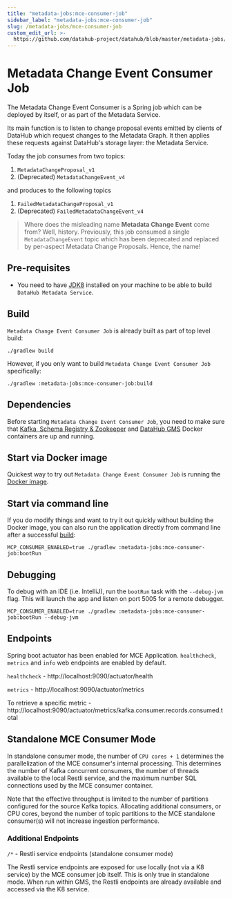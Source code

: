 ```yaml
---
title: "metadata-jobs:mce-consumer-job"
sidebar_label: "metadata-jobs:mce-consumer-job"
slug: /metadata-jobs/mce-consumer-job
custom_edit_url: >-
  https://github.com/datahub-project/datahub/blob/master/metadata-jobs/mce-consumer-job/README.md
---
```


# Metadata Change Event Consumer Job

The Metadata Change Event Consumer is a Spring job which can be deployed by itself, or as part of the Metadata Service.

Its main function is to listen to change proposal events emitted by clients of DataHub which request changes to the Metadata Graph. It then applies
these requests against DataHub's storage layer: the Metadata Service.

Today the job consumes from two topics:

1. `MetadataChangeProposal_v1`
2. (Deprecated) `MetadataChangeEvent_v4`

and produces to the following topics

1. `FailedMetadataChangeProposal_v1`
2. (Deprecated) `FailedMetadataChangeEvent_v4`

> Where does the misleading name **Metadata Change Event** come from? Well, history. Previously, this job consumed
> a single `MetadataChangeEvent` topic which has been deprecated and replaced by per-aspect Metadata Change Proposals. Hence, the name!

## Pre-requisites

- You need to have [JDK8](https://www.oracle.com/java/technologies/jdk8-downloads.html) installed on your machine to be
  able to build `DataHub Metadata Service`.

## Build

`Metadata Change Event Consumer Job` is already built as part of top level build:

```
./gradlew build
```

However, if you only want to build `Metadata Change Event Consumer Job` specifically:

```
./gradlew :metadata-jobs:mce-consumer-job:build
```

## Dependencies

Before starting `Metadata Change Event Consumer Job`, you need to make sure that [Kafka, Schema Registry & Zookeeper](https://github.com/datahub-project/datahub/blob/master/docker/kafka-setup)
and [DataHub GMS](https://github.com/datahub-project/datahub/blob/master/docker/datahub-gms) Docker containers are up and running.

## Start via Docker image

Quickest way to try out `Metadata Change Event Consumer Job` is running the [Docker image](https://github.com/datahub-project/datahub/blob/master/docker/datahub-mce-consumer).

## Start via command line

If you do modify things and want to try it out quickly without building the Docker image, you can also run
the application directly from command line after a successful [build](#build):

```
MCP_CONSUMER_ENABLED=true ./gradlew :metadata-jobs:mce-consumer-job:bootRun
```

## Debugging

To debug with an IDE (i.e. IntelliJ), run the `bootRun` task with the `--debug-jvm` flag. This will launch the app and
listen on port 5005 for a remote debugger.

```
MCP_CONSUMER_ENABLED=true ./gradlew :metadata-jobs:mce-consumer-job:bootRun --debug-jvm
```

## Endpoints

Spring boot actuator has been enabled for MCE Application.
`healthcheck`, `metrics` and `info` web endpoints are enabled by default.

`healthcheck` - http://localhost:9090/actuator/health

`metrics` - http://localhost:9090/actuator/metrics

To retrieve a specific metric - http://localhost:9090/actuator/metrics/kafka.consumer.records.consumed.total

## Standalone MCE Consumer Mode

In standalone consumer mode, the number of `CPU cores + 1` determines the parallelization of the MCE consumer's internal
processing. This determines the number of Kafka concurrent consumers, the number of threads available to the local
Restli service, and the maximum number SQL connections used by the MCE consumer container.

Note that the effective throughput is limited to the number of partitions configured for the source Kafka topics.
Allocating additional consumers, or CPU cores, beyond the number of topic partitions to the MCE standalone consumer(s)
will not increase ingestion performance.

### Additional Endpoints

`/*` - Restli service endpoints (standalone consumer mode)

The Restli service endpoints are exposed for use locally (not via a K8 service) by the MCE consumer job itself. This is
only true in standalone mode. When run within GMS, the Restli endpoints are already available and accessed via the K8
service.
